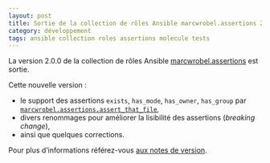```yaml
---
layout: post
title: Sortie de la collection de rôles Ansible marcwrobel.assertions 2.0.0
category: développement
tags: ansible collection roles assertions molecule tests
---
```


La version 2.0.0 de la collection de rôles Ansible [marcwrobel.assertions](https://galaxy.ansible.com/marcwrobel/assertions) est sortie.

Cette nouvelle version :

- le support des assertions `exists`, `has_mode`, `has_owner`, `has_group` par [`marcwrobel.assertions.assert_that_file`](https://github.com/marcwrobel/ansible-collection-assertions/blob/main/ansible_collections/marcwrobel/assertions/roles/assert_that_file/README.md),
- divers renommages pour améliorer la lisibilité des assertions (_breaking change_),
- ainsi que quelques corrections.

Pour plus d’informations référez-vous [aux notes de version](https://github.com/marcwrobel/ansible-collection-assertions/releases/tag/2.0.0).
